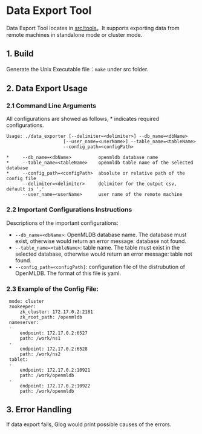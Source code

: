 # Data Export Tool

Data Export Tool locates in [src/tools](https://github.com/4paradigm/OpenMLDB/tree/main/src/tools)。It supports exporting data from remote machines in standalone mode or cluster mode.

## 1. Build

Generate the Unix Executable file：`make` under src folder.

## 2. Data Export Usage

### 2.1 Command Line Arguments

All configurations are showed as follows, * indicates required configurations.

```
Usage: ./data_exporter [--delimiter=<delimiter>] --db_name=<dbName> 
                     [--user_name=<userName>] --table_name=<tableName>
                     --config_path=<configPath>
      
*     --db_name=<dbName>          openmldb database name
*     --table_name=<tableName>    openmldb table name of the selected database
*     --config_path=<configPath>  absolute or relative path of the config file
      --delimiter=<delimiter>     delimiter for the output csv, default is ','
      --user_name=<userName>      user name of the remote machine
```

### 2.2 Important Configurations Instructions

Descriptions of the important configurations:

- `--db_name=<dbName>`: OpenMLDB database name. The database must exist, otherwise would return an error message: database not found.
- `--table_name=<tableName>`: table name. The table must exist in the selected database, otherwise would return an error message: table not found.
- `--config_path=<configPath]`: configuration file of the distrubution of OpenMLDB. The format of this file is yaml.

### 2.3 Example of the Config File:

     mode: cluster
     zookeeper:
         zk_cluster: 172.17.0.2:2181
         zk_root_path: /openmldb
     nameserver:
     - 
         endpoint: 172.17.0.2:6527
         path: /work/ns1
     - 
         endpoint: 172.17.0.2:6528
         path: /work/ns2
     tablet:
     - 
         endpoint: 172.17.0.2:10921
         path: /work/openmldb
     - 
         endpoint: 172.17.0.2:10922
         path: /work/openmldb

## 3. Error Handling

If data export fails, Glog would print possible causes of the errors.
